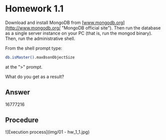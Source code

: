 # Homework 1.1

Download and install MongoDB from [www.mongodb.org](http://www.mongodb.org/ "MongoDB official site"). Then run the database as a single server instance on your PC (that is, run the mongod binary). Then, run the administrative shell.

From the shell prompt type:

```sh
db.isMaster().maxBsonObjectSize
```
at the ">" prompt.

What do you get as a result?

## Answer
16777216

## Procedure
![Execution process](img/01 - hw_1_1.jpg)
